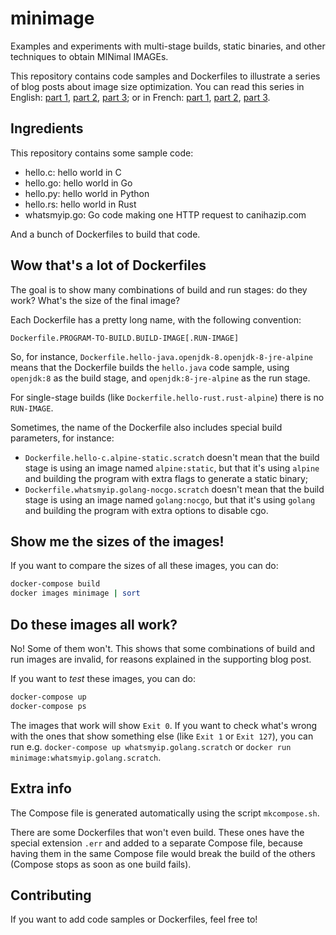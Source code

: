 # minimage

Examples and experiments with multi-stage builds, static binaries, and
other techniques to obtain MINimal IMAGEs.

This repository contains code samples and Dockerfiles
to illustrate a series of blog posts about image size
optimization. You can read this series in English:
[part 1](https://www.ardanlabs.com/blog/2020/02/docker-images-part1-reducing-image-size.html),
[part 2](https://www.ardanlabs.com/blog/2020/02/docker-images-part2-details-specific-to-different-languages.html),
[part 3](https://www.ardanlabs.com/blog/2020/04/docker-images-part3-going-farther-reduce-image-size.html);
or in French:
[part 1](https://enix.io/fr/blog/cherie-j-ai-retreci-docker-part1/),
[part 2](https://enix.io/fr/blog/cherie-j-ai-retreci-docker-part2/),
[part 3](https://enix.io/fr/blog/cherie-j-ai-retreci-docker-part3/).


## Ingredients

This repository contains some sample code:
- hello.c: hello world in C
- hello.go: hello world in Go
- hello.py: hello world in Python
- hello.rs: hello world in Rust
- whatsmyip.go: Go code making one HTTP request to canihazip.com

And a bunch of Dockerfiles to build that code.


## Wow that's a lot of Dockerfiles

The goal is to show many combinations of build and run
stages: do they work? What's the size of the final image?

Each Dockerfile has a pretty long name, with the following convention:

`Dockerfile.PROGRAM-TO-BUILD.BUILD-IMAGE[.RUN-IMAGE]`

So, for instance, `Dockerfile.hello-java.openjdk-8.openjdk-8-jre-alpine`
means that the Dockerfile builds the `hello.java` code sample,
using `openjdk:8` as the build stage, and `openjdk:8-jre-alpine`
as the run stage.

For single-stage builds (like `Dockerfile.hello-rust.rust-alpine`)
there is no `RUN-IMAGE`.

Sometimes, the name of the Dockerfile also includes
special build parameters, for instance:

- `Dockerfile.hello-c.alpine-static.scratch` doesn't mean
  that the build stage is using an image named `alpine:static`,
  but that it's using `alpine` and building the program with extra
  flags to generate a static binary;
- `Dockerfile.whatsmyip.golang-nocgo.scratch` doesn't mean
  that the build stage is using an image named `golang:nocgo`,
  but that it's using `golang` and building the program with
  extra options to disable cgo.


## Show me the sizes of the images!

If you want to compare the sizes of all these images, you can do:

```bash
docker-compose build
docker images minimage | sort
```


## Do these images all work?

No! Some of them won't. This shows that some combinations
of build and run images are invalid, for reasons explained
in the supporting blog post.

If you want to *test* these images, you can do:
```bash
docker-compose up
docker-compose ps
```

The images that work will show `Exit 0`. If you want to check
what's wrong with the ones that show something else (like
`Exit 1` or `Exit 127`), you can run e.g.
`docker-compose up whatsmyip.golang.scratch` or
`docker run minimage:whatsmyip.golang.scratch`.


## Extra info

The Compose file is generated automatically using the script
`mkcompose.sh`.

There are some Dockerfiles that won't even build. These ones
have the special extension `.err` and added to a separate
Compose file, because having them in the same Compose file
would break the build of the others (Compose stops as soon
as one build fails).


## Contributing

If you want to add code samples or Dockerfiles, feel free to!

